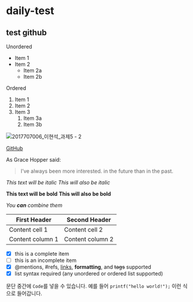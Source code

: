 # daily-test  

## test github

Unordered 
* Item 1 
* Item 2 
    * Item 2a 
    * Item 2b 

Ordered 
1. Item 1 
1. Item 2 
1. Item 3 
    1. Item 3a 
    1. Item 3b

![2017707006_이현석_과제5 - 2](https://user-images.githubusercontent.com/65410640/124070185-61ff8b00-da78-11eb-9b95-bbdef44c950c.png)

[GitHub](http://github.com "깃허브")  

As Grace Hopper said: 

> I’ve always been more interested. 
> in the future than in the past.  

*This text will be italic* 
_This will also be italic_ 

**This text will be bold** 
__This will also be bold__ 

*You **can** combine them*  

First Header | Second Header 
------------ | ------------- 
Content cell 1 | Content cell 2 
Content column 1 | Content column 2

- [x] this is a complete item 
- [ ] this is an incomplete item 
- [x] @mentions, #refs, [links](), **formatting**, and <del>tags</del> supported 
- [x] list syntax required (any unordered or ordered list supported)

문단 중간에 `Code`를 넣을 수 있습니다. 
예를 들어 `printf("hello world!");` 이런 식으로 들어갑니다.


